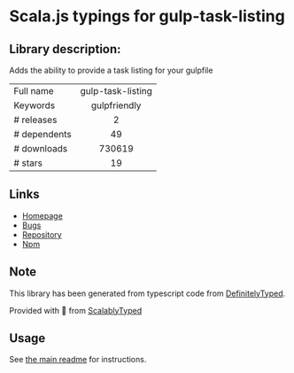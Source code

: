 
# Scala.js typings for gulp-task-listing


## Library description:
Adds the ability to provide a task listing for your gulpfile

|                    |                 |
| ------------------ | :-------------: |
| Full name          | gulp-task-listing |
| Keywords           | gulpfriendly |
| # releases         | 2 |
| # dependents       | 49 |
| # downloads        | 730619 |
| # stars            | 19 |

## Links
- [Homepage](https://github.com/OverZealous/gulp-task-listing)
- [Bugs](https://github.com/OverZealous/gulp-task-listing/issues)
- [Repository](https://github.com/OverZealous/gulp-task-listing)
- [Npm](https://www.npmjs.com/package/gulp-task-listing)
    


## Note
This library has been generated from typescript code from [DefinitelyTyped](https://definitelytyped.org).

Provided with :purple_heart: from [ScalablyTyped](https://github.com/oyvindberg/ScalablyTyped)

## Usage
See [the main readme](../../readme.md) for instructions.


